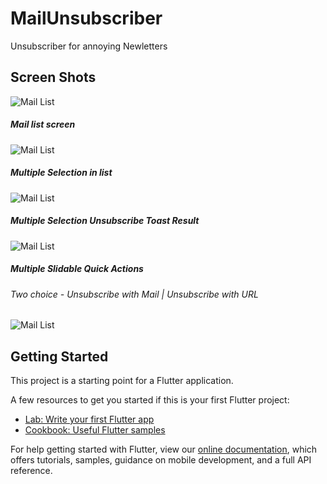 # MailUnsubscriber

Unsubscriber for annoying Newletters


## Screen Shots 

![Mail List](Screenshots/loginScreen.png)
##### Mail list screen
![Mail List](Screenshots/mailList.png)
##### Multiple Selection in list
![Mail List](Screenshots/multiUnsub.png)
##### Multiple Selection Unsubscribe Toast Result
![Mail List](Screenshots/unsubResult.png)
##### Multiple Slidable Quick Actions
###### Two choice - Unsubscribe with Mail | Unsubscribe with URL
![Mail List](Screenshots/unsubSelection.png)
## Getting Started

This project is a starting point for a Flutter application.

A few resources to get you started if this is your first Flutter project:

- [Lab: Write your first Flutter app](https://flutter.dev/docs/get-started/codelab)
- [Cookbook: Useful Flutter samples](https://flutter.dev/docs/cookbook)

For help getting started with Flutter, view our
[online documentation](https://flutter.dev/docs), which offers tutorials,
samples, guidance on mobile development, and a full API reference.
